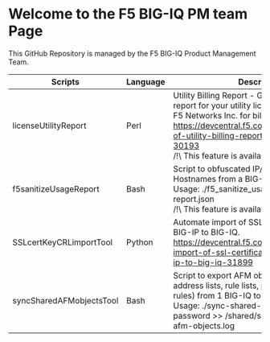 # Welcome to the F5 BIG-IQ PM team Page

This GitHub Repository is managed by the F5 BIG-IQ Product Management Team.

Scripts | Language | Description
------------ | ------------- | -------------
licenseUtilityReport | Perl | Utility Billing Report - Generate a usage report for your utility license(s) and provide to F5 Networks Inc. for billing purposes.<br/>https://devcentral.f5.com/articles/generation-of-utility-billing-report-using-big-iqs-api-30193<br/>/!\ This feature is available in BIG-IQ 6.1 /!\
f5sanitizeUsageReport | Bash | Script to obfuscated IP/MAC addresses and Hostnames from a BIG-IQ JSON report.<br/>Usage: ./f5_sanitize_usage_report.sh report.json<br/>/!\ This feature is available in BIG-IQ 6.1 /!\
SSLcertKeyCRLimportTool | Python | Automate import of SSL Cert, Key & CRL from BIG-IP to BIG-IQ.<br/>https://devcentral.f5.com/articles/automate-import-of-ssl-certificate-key-crl-from-big-ip-to-big-iq-31899
syncSharedAFMobjectsTool | Bash | Script to export AFM objects (port lists, address lists, rule lists, policies and policy rules) from 1 BIG-IQ to another.<br/>Usage: ./sync-shared-afm-objects.sh <big-iq-ip-target> admin password >> /shared/scripts/sync-shared-afm-objects.log
